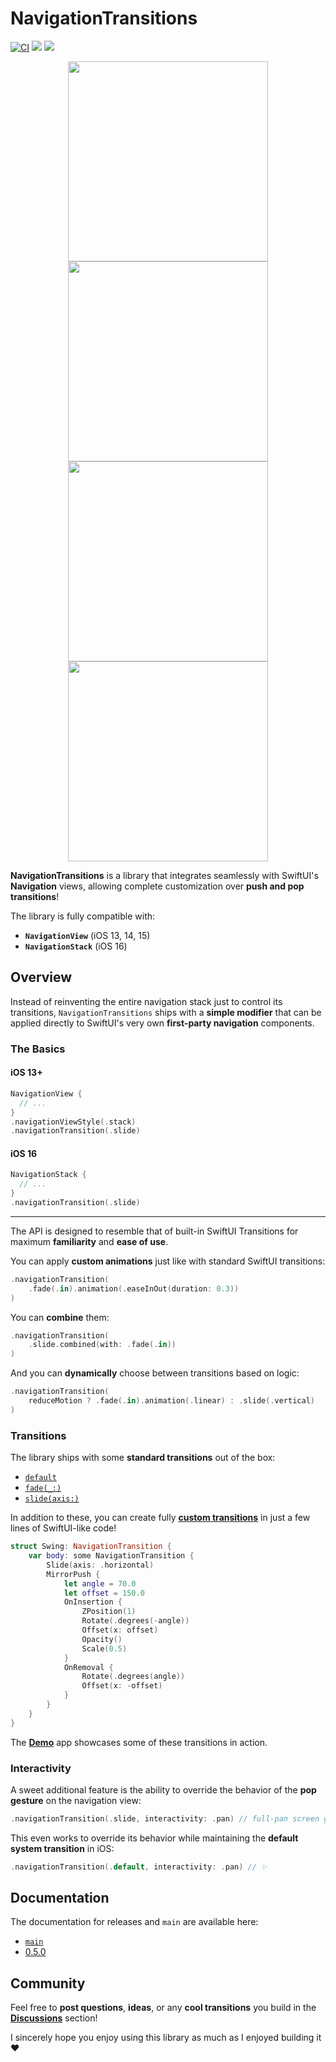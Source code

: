 # NavigationTransitions

[![CI](https://github.com/davdroman/swiftui-navigation-transitions/actions/workflows/ci.yml/badge.svg)](https://github.com/davdroman/swiftui-navigation-transitions/actions/workflows/ci.yml)
[![](https://img.shields.io/endpoint?url=https%3A%2F%2Fswiftpackageindex.com%2Fapi%2Fpackages%2Fdavdroman%2Fswiftui-navigation-transitions%2Fbadge%3Ftype%3Dswift-versions)](https://swiftpackageindex.com/davdroman/swiftui-navigation-transitions)
[![](https://img.shields.io/endpoint?url=https%3A%2F%2Fswiftpackageindex.com%2Fapi%2Fpackages%2Fdavdroman%2Fswiftui-navigation-transitions%2Fbadge%3Ftype%3Dplatforms)](https://swiftpackageindex.com/davdroman/swiftui-navigation-transitions)

<p align="center">
<img width="320" src="https://user-images.githubusercontent.com/2538074/201548660-cbd5a403-78bb-4d7c-87a7-711e0de5232d.gif">
<img width="320" src="https://user-images.githubusercontent.com/2538074/201548660-cbd5a403-78bb-4d7c-87a7-711e0de5232d.gif">
<img width="320" src="https://user-images.githubusercontent.com/2538074/201548660-cbd5a403-78bb-4d7c-87a7-711e0de5232d.gif">
<img width="320" src="https://user-images.githubusercontent.com/2538074/201548660-cbd5a403-78bb-4d7c-87a7-711e0de5232d.gif">
</p>

**NavigationTransitions** is a library that integrates seamlessly with SwiftUI's **Navigation** views, allowing complete customization over **push and pop transitions**!

The library is fully compatible with:

- **`NavigationView`** (iOS 13, 14, 15)
- **`NavigationStack`** (iOS 16)

## Overview

Instead of reinventing the entire navigation stack just to control its transitions, `NavigationTransitions` ships with a **simple modifier** that can be applied directly to SwiftUI's very own **first-party navigation** components.

### The Basics

#### iOS 13+

```swift
NavigationView {
  // ...
}
.navigationViewStyle(.stack)
.navigationTransition(.slide)
```

#### iOS 16

```swift
NavigationStack {
  // ...
}
.navigationTransition(.slide)
```

---

The API is designed to resemble that of built-in SwiftUI Transitions for maximum **familiarity** and **ease of use**.

You can apply **custom animations** just like with standard SwiftUI transitions:

```swift
.navigationTransition(
    .fade(.in).animation(.easeInOut(duration: 0.3))
)
```

You can **combine** them:

```swift
.navigationTransition(
    .slide.combined(with: .fade(.in))
)
```

And you can **dynamically** choose between transitions based on logic:

```swift
.navigationTransition(
    reduceMotion ? .fade(.in).animation(.linear) : .slide(.vertical)
)
```

### Transitions

The library ships with some **standard transitions** out of the box:

- [`default`](Sources/NavigationTransition/Default.swift)
- [`fade(_:)`](Sources/NavigationTransition/Fade.swift)
- [`slide(axis:)`](Sources/NavigationTransition/Slide.swift)

In addition to these, you can create fully [**custom transitions**](https://davdroman.github.io/swiftui-navigation-transitions/main/documentation/navigationtransitions/custom-transitions/) in just a few lines of SwiftUI-like code!

```swift
struct Swing: NavigationTransition {
    var body: some NavigationTransition {
        Slide(axis: .horizontal)
        MirrorPush {
            let angle = 70.0
            let offset = 150.0
            OnInsertion {
                ZPosition(1)
                Rotate(.degrees(-angle))
                Offset(x: offset)
                Opacity()
                Scale(0.5)
            }
            OnRemoval {
                Rotate(.degrees(angle))
                Offset(x: -offset)
            }
        }
    }
}
```

The [**Demo**](Demo) app showcases some of these transitions in action.

### Interactivity

A sweet additional feature is the ability to override the behavior of the **pop gesture** on the navigation view:

```swift
.navigationTransition(.slide, interactivity: .pan) // full-pan screen gestures!
```

This even works to override its behavior while maintaining the **default system transition** in iOS:

```swift
.navigationTransition(.default, interactivity: .pan) // ✨
```

## Documentation

The documentation for releases and `main` are available here:

- [`main`](https://davdroman.github.io/swiftui-navigation-transitions/main/documentation/navigationtransitions/)
- [0.5.0](https://davdroman.github.io/swiftui-navigation-transitions/0.5.0/documentation/navigationtransitions/)

## Community

Feel free to **post questions**, **ideas**, or any **cool transitions** you build in the [**Discussions**](https://github.com/davdroman/swiftui-navigation-transitions/discussions) section!

I sincerely hope you enjoy using this library as much as I enjoyed building it ❤️
